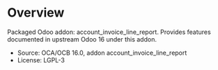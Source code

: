 # Overview

Packaged Odoo addon: account_invoice_line_report. Provides features documented in upstream Odoo 16 under this addon.

- Source: OCA/OCB 16.0, addon account_invoice_line_report
- License: LGPL-3
